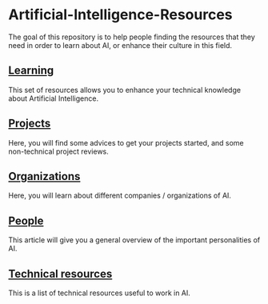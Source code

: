 # Artificial-Intelligence-Resources
The goal of this repository is to help people finding the resources that they need in order to learn about AI, or enhance their culture in this field. 


## [Learning](learning.md)

This set of resources allows you to enhance your technical knowledge about Artificial Intelligence. 

## [Projects](projects.md)

Here, you will find some advices to get your projects started, and some non-technical project reviews. 

## [Organizations](organizations.md)

Here, you will learn about different companies / organizations of AI. 

## [People](people.md)

This article will give you a general overview of the important personalities of AI.

## [Technical resources](technical-resources.md)

This is a list of technical resources useful to work in AI. 
